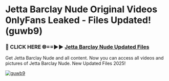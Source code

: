 # Jetta Barclay Nude Original Videos 0nlyFans Leaked - Files Updated! (guwb9)

<h3>🔴 CLICK HERE 🌐==►► <a href="https://tinyurl.com/y5r63du9" rel="nofollow">Jetta Barclay Nude Updated Files</a></h3>

Get Jetta Barclay Nude and all content. Now you can access all videos and pictures of Jetta Barclay Nude. New Updated Files 2025!

[![guwb9](https://i.imgur.com/UVo9nyh.gif)](https://tinyurl.com/y5r63du9)